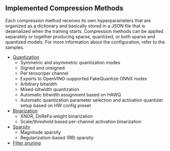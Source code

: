 ## Implemented Compression Methods

Each compression method receives its own hyperparameters that are organized as a dictionary and basically stored in a JSON file that is deserialized when the training starts. Compression methods can be applied separately or together producing sparse, quantized, or both sparse and quantized models. For more information about the configuration, refer to the samples.

- [Quantization](./compression_algorithms/Quantization.md)
  - Symmetric and asymmetric quantization modes
  - Signed and unsigned
  - Per tensor/per channel
  - Exports to OpenVINO-supported FakeQuantize ONNX nodes
  - Arbitrary bitwidth
  - Mixed-bitwidth quantization
  - Automatic bitwidth assignment based on HAWQ
  - Automatic quantization parameter selection and activation quantizer setup based on HW config preset
- [Binarization](./compression_algorithms/Binarization.md)
  - XNOR, DoReFa weight binarization
  - Scale/threshold based per-channel activation binarization
- [Sparsity](./compression_algorithms/Sparsity.md)
  - Magnitude sparsity
  - Regularization-based (RB) sparsity
- [Filter pruning](./compression_algorithms/Pruning.md)